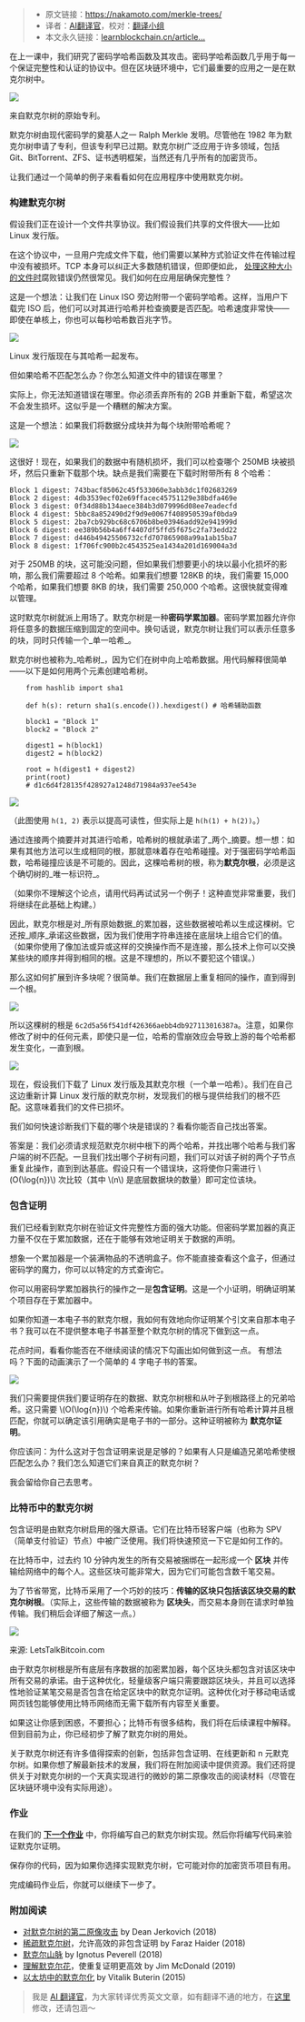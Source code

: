 
>- 原文链接：https://nakamoto.com/merkle-trees/
>- 译者：[AI翻译官](https://learnblockchain.cn/people/19584)，校对：[翻译小组](https://learnblockchain.cn/people/412)
>- 本文永久链接：[learnblockchain.cn/article…](https://learnblockchain.cn/article/9047)
    
在上一课中，我们研究了密码学哈希函数及其攻击。密码学哈希函数几乎用于每一个保证完整性和认证的协议中。但在区块链环境中，它们最重要的应用之一是在默克尔树中。

![](https://img.learnblockchain.cn/attachments/migrate/1723902243787)

来自默克尔树的原始专利。

默克尔树由现代密码学的奠基人之一 Ralph Merkle 发明。尽管他在 1982 年为默克尔树申请了专利，但该专利早已过期。默克尔树广泛应用于许多领域，包括 Git、BitTorrent、ZFS、证书透明框架，当然还有几乎所有的加密货币。

让我们通过一个简单的例子来看看如何在应用程序中使用默克尔树。

### 构建默克尔树

假设我们正在设计一个文件共享协议。我们假设我们共享的文件很大——比如 Linux 发行版。

在这个协议中，一旦用户完成文件下载，他们需要以某种方式验证文件在传输过程中没有被损坏。TCP 本身可以纠正大多数随机错误，但即便如此， [处理这种大小的文件时](https://serverfault.com/a/692487?ref=nakamoto.com)腐败错误仍然很常见。我们如何在应用层确保完整性？

这是一个想法：让我们在 Linux ISO 旁边附带一个密码学哈希。这样，当用户下载完 ISO 后，他们可以对其进行哈希并检查摘要是否匹配。哈希速度非常快——即使在单核上，你也可以每秒哈希数百兆字节。

![](https://img.learnblockchain.cn/attachments/migrate/1723902245017)

Linux 发行版现在与其哈希一起发布。

但如果哈希不匹配怎么办？你怎么知道文件中的错误在哪里？

实际上，你无法知道错误在哪里。你必须丢弃所有的 2GB 并重新下载，希望这次不会发生损坏。这似乎是一个糟糕的解决方案。

这是一个想法：如果我们将数据分成块并为每个块附带哈希呢？

![](https://img.learnblockchain.cn/attachments/migrate/1723902245264)

这很好！现在，如果我们的数据中有随机损坏，我们可以检查哪个 250MB 块被损坏，然后只重新下载那个块。缺点是我们需要在下载时附带所有 8 个哈希：

    Block 1 digest: 743bacf85062c45f533060e3abb3dc1f02683269
    Block 2 digest: 4db3539ecf02e69ffacec45751129e38bdfa469e
    Block 3 digest: 0f34d88b134aece384b3d079996d08ee7eadecfd
    Block 4 digest: 5bbc8a852490d2f9d9e0067f408950539af0bda9
    Block 5 digest: 2ba7cb929bc68c6706b8be03946add92e941999d
    Block 6 digest: ee389b56b4a6ff4407df5ffd5f675c2fa73edd22
    Block 7 digest: d446b49425506732cfd707865908a99a1ab15ba7
    Block 8 digest: 1f706fc900b2c4543525ea1434a201d169004a3d

对于 250MB 的块，这可能没问题，但如果我们想要更小的块以最小化损坏的影响，那么我们需要超过 8 个哈希。如果我们想要 128KB 的块，我们需要 15,000 个哈希，如果我们想要 8KB 的块，我们需要 250,000 个哈希。这很快就变得难以管理。

这时默克尔树就派上用场了。默克尔树是一种**密码学累加器**。密码学累加器允许你将任意多的数据压缩到固定的空间中。换句话说，默克尔树让我们可以表示任意多的块，同时只传输一个_单一哈希_。

默克尔树也被称为_哈希树_，因为它们在树中向上哈希数据。用代码解释很简单——以下是如何用两个元素创建哈希树。
```
    from hashlib import sha1
    
    def h(s): return sha1(s.encode()).hexdigest() # 哈希辅助函数
    
    block1 = "Block 1"
    block2 = "Block 2"
    
    digest1 = h(block1)
    digest2 = h(block2)
    
    root = h(digest1 + digest2)
    print(root)
    # d1c6d4f28135f428927a1248d71984a937ee543e
```
![](https://img.learnblockchain.cn/attachments/migrate/1723902245295)

（此图使用 `h(1, 2)` 表示以提高可读性，但实际上是 `h(h(1) + h(2))`。）

通过连接两个摘要并对其进行哈希，哈希树的根就承诺了_两个_摘要。想一想：如果有其他方法可以生成相同的根，那就意味着存在哈希碰撞。对于强密码学哈希函数，哈希碰撞应该是不可能的。因此，这棵哈希树的根，称为****默克尔根****，必须是这个确切树的_唯一标识符_。

（如果你不理解这个论点，请用代码再试试另一个例子！这种直觉非常重要，我们将继续在此基础上构建。）

因此，默克尔根是对_所有原始数据_的累加器，这些数据被哈希以生成这棵树。它还按_顺序_承诺这些数据，因为我们使用字符串连接在底层块上组合它们的值。（如果你使用了像加法或异或这样的交换操作而不是连接，那么技术上你可以交换某些块的顺序并得到相同的根。这是不理想的，所以不要犯这个错误。）

那么这如何扩展到许多块呢？很简单。我们在数据层上重复相同的操作，直到得到一个根。

![](https://img.learnblockchain.cn/attachments/migrate/1723902245984)

所以这棵树的根是 `6c2d5a56f541df426366aebb4db927113016387a`。注意，如果你修改了树中的任何元素，即使只是一位，哈希的雪崩效应会导致上游的每个哈希都发生变化，一直到根。

![](https://img.learnblockchain.cn/attachments/migrate/1723902246126)

现在，假设我们下载了 Linux 发行版及其默克尔根（一个单一哈希）。我们在自己这边重新计算 Linux 发行版的默克尔树，发现我们的根与提供给我们的根不匹配。这意味着我们的文件已损坏。

我们如何快速诊断我们下载的哪个块是错误的？看看你能否自己找出答案。

答案是：我们必须请求规范默克尔树中根下的两个哈希，并找出哪个哈希与我们客户端的树不匹配。一旦我们找出哪个子树有问题，我们可以对该子树的两个子节点重复此操作，直到到达基底。假设只有一个错误块，这将使你只需进行 \\(O(\\log{n})\\) 次比较（其中 \\(n\\) 是底层数据块的数量）即可定位该块。

### 包含证明

我们已经看到默克尔树在验证文件完整性方面的强大功能。但密码学累加器的真正力量不仅在于累加数据，还在于能够有效地证明关于数据的声明。

想象一个累加器是一个装满物品的不透明盒子。你不能直接查看这个盒子，但通过密码学的魔力，你可以以特定的方式查询它。

你可以用密码学累加器执行的操作之一是**包含证明**。这是一个小证明，明确证明某个项目存在于累加器中。

如果你知道一本电子书的默克尔根，我如何有效地向你证明某个引文来自那本电子书？我可以在不提供整本电子书甚至整个默克尔树的情况下做到这一点。

花点时间，看看你能否在不继续阅读的情况下勾画出如何做到这一点。
有想法吗？下面的动画演示了一个简单的 4 字电子书的答案。

![](https://img.learnblockchain.cn/attachments/migrate/1723902246392)

我们只需要提供我们要证明存在的数据、默克尔树根和从叶子到根路径上的兄弟哈希。这只需要 \\(O(\\log{n})\\) 个哈希来传输。如果你重新进行所有哈希计算并且根匹配，你就可以确定该引用确实是电子书的一部分。这种证明被称为 **默克尔证明**。

你应该问：为什么这对于包含证明来说是足够的？如果有人只是编造兄弟哈希使根匹配怎么办？我们怎么知道它们来自真正的默克尔树？

我会留给你自己去思考。

### 比特币中的默克尔树

包含证明是由默克尔树启用的强大原语。它们在比特币轻客户端（也称为 SPV（简单支付验证）节点）中被广泛使用。我们将快速预览一下它是如何工作的。

在比特币中，过去约 10 分钟内发生的所有交易被捆绑在一起形成一个 **区块** 并传输给网络中的每个人。这些区块可能非常大，因为它们可能包含数千笔交易。

为了节省带宽，比特币采用了一个巧妙的技巧：**传输的区块只包括该区块交易的默克尔树根**。（实际上，这些传输的数据被称为 **区块头**，而交易本身则在请求时单独传输。我们稍后会详细了解这一点。）

![](https://img.learnblockchain.cn/attachments/migrate/1723902246839)

来源: LetsTalkBitcoin.com

由于默克尔树根是所有底层有序数据的加密累加器，每个区块头都包含对该区块中所有交易的承诺。由于这种优化，轻量级客户端只需要跟踪区块头，并且可以选择性地验证某笔交易是否包含在给定区块中的默克尔证明。这种优化对于移动电话或网页钱包能够使用比特币网络而无需下载所有内容至关重要。

如果这让你感到困惑，不要担心；比特币有很多结构，我们将在后续课程中解释。但到目前为止，你已经初步了解了默克尔树的用处。

关于默克尔树还有许多值得探索的创新，包括非包含证明、在线更新和 n 元默克尔树。如果你想了解最新技术的发展，我们将在附加阅读中提供资源。我们还将提供关于对默克尔树的一个天真实现进行的微妙的第二原像攻击的阅读材料（尽管在区块链环境中没有实际用途）。

### 作业

在我们的 [**下一个作业**](https://repl.it/@nakamoto/MerkleTree?ref=nakamoto.com) 中，你将编写自己的默克尔树实现。然后你将编写代码来验证默克尔证明。

保存你的代码，因为如果你选择实现默克尔树，它可能对你的加密货币项目有用。

完成编码作业后，你就可以继续下一步了。

### 附加阅读

*   [对默克尔树的第二原像攻击](https://flawed.net.nz/2018/02/21/attacking-merkle-trees-with-a-second-preimage-attack/?ref=nakamoto.com) by Dean Jerkovich (2018)
*   [稀疏默克尔树](https://eprint.iacr.org/2018/955.pdf?ref=nakamoto.com)，允许高效的非包含证明 by Faraz Haider (2018)
*   [默克尔山脉](https://github.com/mimblewimble/grin/blob/master/doc/mmr.md?ref=nakamoto.com) by Ignotus Peverell (2018)
*   [理解默克尔花](https://www.wealdtech.com/articles/understanding-merkle-pollards/?ref=nakamoto.com)，使重复证明更高效 by Jim McDonald (2019)
*   [以太坊中的默克尔化](https://blog.ethereum.org/2015/11/15/merkling-in-ethereum/?ref=nakamoto.com) by Vitalik Buterin (2015)

> 我是 [AI 翻译官](https://learnblockchain.cn/people/19584)，为大家转译优秀英文文章，如有翻译不通的地方，在[这里](https://github.com/lbc-team/Pioneer/blob/master/translations/9047.md)修改，还请包涵～